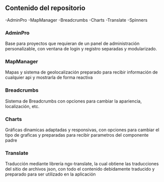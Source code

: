 ## Contenido del repositorio
-AdminPro
-MapManager
-Breadcrumbs
-Charts
-Translate
-Spìnners
### AdminPro
Base para proyectos que requieran de un panel de administración personalizable, con ventana de login y registro separadas y modularizado. 
### MapManager
Mapas y sistema de geolocalización preparado para recibir información de cualquier api y mostrarla de forma reactiva
### Breadcrumbs
Sistema de Breadcrumbs con opciones para cambiar la apariencia, localización, etc.
### Charts
Gráficas dinamicas adaptadas y responsivas, con opciones para cambiar el tipo de graficas y preparadas para recibir parametros del componente padre
### Translate
Traducción mediante librería ngx-translate, la cual obtiene las traducciones del sitio de archivos json, con todo el contenido debidamente traducido y preparado para ser utilizado en la aplicación
